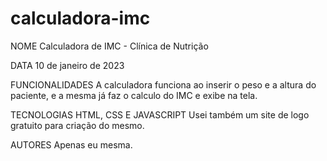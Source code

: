 # calculadora-imc

NOME 
Calculadora de IMC - Clínica de Nutrição

DATA
10 de janeiro de 2023

FUNCIONALIDADES
A calculadora funciona ao inserir o peso e a altura do paciente, e a mesma já faz o calculo do IMC e exibe na tela. 

TECNOLOGIAS
HTML, CSS E JAVASCRIPT
Usei também um site de logo gratuito para criação do mesmo. 

AUTORES
Apenas eu mesma.

